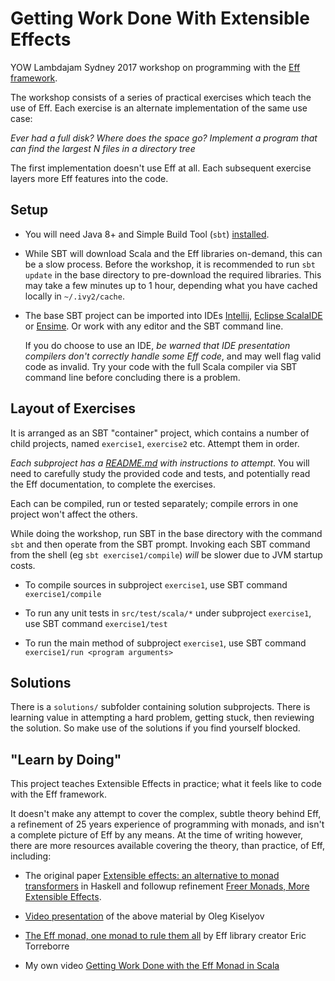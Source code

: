 # Getting Work Done With Extensible Effects

YOW Lambdajam Sydney 2017 workshop on programming with the [Eff framework](https://github.com/atnos-org/eff).


The workshop consists of a series of practical exercises which teach the use of Eff. Each exercise is an alternate implementation
of the same use case:

*Ever had a full disk? Where does the space go? Implement a program that can find the largest N files in a directory tree*

The first implementation doesn't use Eff at all. Each subsequent exercise layers more Eff features into the code.

## Setup

- You will need Java 8+ and Simple Build Tool (`sbt`) [installed](http://www.scala-sbt.org/release/docs/Setup.html).

- While SBT will download Scala and the Eff libraries on-demand, this can be a slow process. Before the workshop, it is recommended
to run `sbt update` in the base directory to pre-download the required libraries. This may take a few minutes up to 1 hour,
depending what you have cached locally in `~/.ivy2/cache`.

- The base SBT project can be imported into IDEs [Intellij](https://www.jetbrains.com/help/idea/2016.1/creating-and-running-your-scala-application.html),
[Eclipse ScalaIDE](http://scala-ide.org/) or [Ensime](http://ensime.org/). Or work with any editor and the SBT command line.

  If you do choose to use an IDE, *be warned that IDE presentation compilers don't correctly handle some Eff code*, and may well
flag valid code as invalid. Try your code with the full Scala compiler via SBT command line before concluding there is a problem.

## Layout of Exercises

It is arranged as an SBT "container" project,
which contains a number of child projects, named `exercise1`, `exercise2` etc. Attempt them in order.

*Each subproject has a [README.md](exercise1/README.md) with instructions to attempt*. You will need to carefully study the provided code and tests,
 and potentially read the Eff documentation, to complete the exercises.

Each can be compiled, run or tested separately;
compile errors in one project won't affect the others.

While doing the workshop, run SBT in the base directory with the command `sbt` and then operate from the SBT prompt. Invoking each
SBT command from the shell (eg `sbt exercise1/compile`) *will* be slower due to JVM startup costs.

- To compile sources in subproject `exercise1`, use SBT command `exercise1/compile`

- To run any unit tests in `src/test/scala/*` under subproject `exercise1`, use SBT command `exercise1/test`

- To run the main method of subproject `exercise1`, use SBT command `exercise1/run <program arguments>`

## Solutions

There is a `solutions/` subfolder containing solution subprojects. There is learning value in attempting a hard problem,
getting stuck, then reviewing the solution. So make use of the solutions if you find yourself blocked.

## "Learn by Doing"

This project teaches Extensible Effects in practice; what it feels like to code with the Eff framework.

It doesn't make any attempt to cover
the complex, subtle theory behind Eff, a refinement of 25 years experience of programming with monads, and isn't a complete picture of Eff
by any means. At the time of writing however, there are more resources available covering the theory, than practice, of Eff, including:

- The original paper [Extensible effects: an alternative to monad transformers](https://www.cs.indiana.edu/~sabry/papers/exteff.pdf)
in Haskell and followup refinement [Freer Monads, More Extensible Effects](http://okmij.org/ftp/Haskell/extensible/more.pdf).

- [Video presentation](https://www.youtube.com/watch?v=3Ltgkjpme-Y) of the above material by Oleg Kiselyov

- [The Eff monad, one monad to rule them all](https://www.youtube.com/watch?v=KGJLeHhsZBo) by Eff library creator Eric Torreborre

- My own video [Getting Work Done with the Eff Monad in Scala](https://www.youtube.com/watch?v=LhGq4HlozV4)
